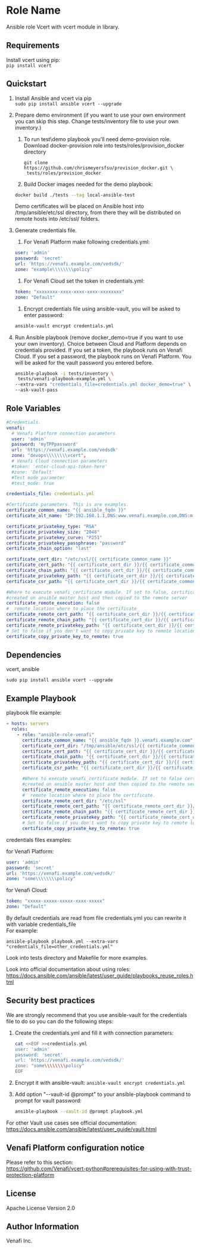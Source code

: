 Role Name
=========

Ansible role Vcert with vcert module in library.  

Requirements
------------

Install vcert using pip:  
`pip install vcert`

Quickstart
------------
1. Install Ansible and vcert via pip  
    `sudo pip install ansible vcert --upgrade` 

1. Prepare demo environment (if you want to use your own environment 
you can skip this step. Change tests/inventory file to use your own inventory.)  

    1. To run test\demo playbook you'll need demo-provision role.
    Download docker-provision role into tests/roles/provision_docker 
    directory  
        ```
        git clone https://github.com/chrismeyersfsu/provision_docker.git \
         tests/roles/provision_docker
        ```
        
    1. Build Docker images needed for the  demo playbook:
    ```bash
    docker build ./tests --tag local-ansible-test
    ```
    
    Demo certificates will be placed on Ansible host into /tmp/ansible/etc/ssl directory,
    from there they will be distributed on remote hosts into /etc/ssl/ folders.
    
1. Generate credentials file.  
    
    1. For Venafi Platform make following credentials.yml:  
    ```yaml
    user: 'admin'
    password: 'secret'
    url: 'https://venafi.example.com/vedsdk/'
    zone: "example\\\\\\\\policy"
    ```  
    1. For Venafi Cloud set the token in credentials.yml:
    ```yaml
    token: "xxxxxxxx-xxxx-xxxx-xxxx-xxxxxxxx"
    zone: "Default"
    ```
    1. Encrypt credentials file using ansible-vault, you will be asked to enter password:
    ```bash
    ansible-vault encrypt credentials.yml
    ```
    
1. Run Ansible playbook (remove docker_demo=true if you want to use your own inventory).
Choice between Cloud and Platform depends on 
credentials provided. If you set a token, the playbook runs on Venafi Cloud.
If you set a password, the playbook runs on Venafi Platform. You will be asked for the vault 
password you entered before.
    ```bash
    ansible-playbook -i tests/inventory \
     tests/venafi-playbook-example.yml \
    --extra-vars "credentials_file=credentials.yml docker_demo=true" \
    --ask-vault-pass
    ```



Role Variables
--------------

```yaml
#Credentials.
venafi:
  # Venafi Platform connection parameters
  user: 'admin'
  password: 'myTPPpassword'
  url: 'https://venafi.example.com/vedsdk'
  zone: "devops\\\\\\\\vcert",
  # Venafi Cloud connection parameters
  #token: 'enter-cloud-api-token-here'
  #zone: 'Default'
  #Test mode parameter
  #test_mode: true

credentials_file: credentials.yml

#Certificate parameters. This is are examples.
certificate_common_name: "{{ ansible_fqdn }}"
certificate_alt_name: "IP:192.168.1.1,DNS:www.venafi.example.com,DNS:m.venafi.example.com,email:e@venafi.com,email:e2@venafi.com,IP Address:192.168.2.2"

certificate_privatekey_type: "RSA"
certificate_privatekey_size: "2048"
certificate_privatekey_curve: "P251"
certificate_privatekey_passphrase: "password"
certificate_chain_option: "last"

certificate_cert_dir: "/etc/ssl/{{ certificate_common_name }}"
certificate_cert_path: "{{ certificate_cert_dir }}/{{ certificate_common_name }}.pem"
certificate_chain_path: "{{ certificate_cert_dir }}/{{ certificate_common_name }}.chain.pem"
certificate_privatekey_path: "{{ certificate_cert_dir }}/{{ certificate_common_name }}.key"
certificate_csr_path: "{{ certificate_cert_dir }}/{{ certificate_common_name }}.csr"

#Where to execute venafi_certificate module. If set to false, certificate will be
#created on ansible master host and then copied to the remote server
certificate_remote_execution: false
#  remote location where to place the certificate_
certificate_remote_cert_path: "{{ certificate_cert_dir }}/{{ certificate_common_name }}.pem"
certificate_remote_chain_path: "{{ certificate_cert_dir }}/{{ certificate_common_name }}.chain.pem"
certificate_remote_privatekey_path: "{{ certificate_cert_dir }}/{{ certificate_common_name }}.key"
# Set to false if you don't want to copy private key to remote location
certificate_copy_private_key_to_remote: true

```



Dependencies
------------

vcert, ansible

```
sudo pip install ansible vcert --upgrade
```

Example Playbook
----------------

playbook file example:  

```yaml
- hosts: servers
  roles:
    - role: "ansible-role-venafi"
      certificate_common_name: "{{ ansible_fqdn }}.venafi.example.com"
      certificate_cert_dir: "/tmp/ansible/etc/ssl/{{ certificate_common_name }}"
      certificate_cert_path: "{{ certificate_cert_dir }}/{{ certificate_common_name }}.pem"
      certificate_chain_path: "{{ certificate_cert_dir }}/{{ certificate_common_name }}.chain.pem"
      certificate_privatekey_path: "{{ certificate_cert_dir }}/{{ certificate_common_name }}.key"
      certificate_csr_path: "{{ certificate_cert_dir }}/{{ certificate_common_name }}.csr"

      #Where to execute venafi_certificate module. If set to false certificate will be
      #created on ansible master host and then copied to the remote server
      certificate_remote_execution: false
      #  remote location where to place the certificate.
      certificate_remote_cert_dir: "/etc/ssl"
      certificate_remote_cert_path: "{{ certificate_remote_cert_dir }}/{{ certificate_common_name }}.pem"
      certificate_remote_chain_path: "{{ certificate_remote_cert_dir }}/{{ certificate_common_name }}.chain.pem"
      certificate_remote_privatekey_path: "{{ certificate_remote_cert_dir }}/{{ certificate_common_name }}.key"
      # Set to false if you don't want to copy private key to remote location
      certificate_copy_private_key_to_remote: true

```

credentials files examples:  

for Venafi Platform:

```yaml
user: 'admin'
password: 'secret'
url: 'https://venafi.example.com/vedsdk/'
zone: "some\\\\\\\\policy"

```

for Venafi Cloud:  

```yaml
token: "xxxxx-xxxxx-xxxxx-xxxx-xxxxx"
zone: "Default"
```

By default credentials are read from file credentials.yml you can rewrite it 
with variable credentials_file  
For example:  

    ansible-playbook playbook.yml --extra-vars "credentials_file=other_credentials.yml"

Look into tests directory and Makefile for more examples.

Look into official documentation about using roles: https://docs.ansible.com/ansible/latest/user_guide/playbooks_reuse_roles.html

Security best practices
----------------

We are strongly recommend that you use ansible-vault for the credentials file
to do so you can do the following steps:

1. Create the credentials.yml and fill it with connection parameters:
    ```bash
    cat <<EOF >>credentials.yml
    user: 'admin'
    password: 'secret'
    url: 'https://venafi.example.com/vedsdk/'
    zone: "some\\\\\\\\policy"
    EOF
    ```
1. Encrypt it with ansible-vault:
    `ansible-vault encrypt credentials.yml`

1. Add option "--vault-id @prompt" to your ansible-playbook
 command to prompt for vault password:  
    ```bash
    ansible-playbook --vault-id @prompt playbook.yml
    ``` 

For other Vault use cases see official documentation:
https://docs.ansible.com/ansible/latest/user_guide/vault.html


Venafi Platform configuration notice
----------------
Please refer to this section:  
https://github.com/Venafi/vcert-python#prerequisites-for-using-with-trust-protection-platform

License
-------

Apache License Version 2.0

Author Information
------------------

Venafi Inc.
